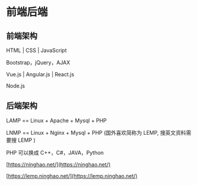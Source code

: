 # 前端后端

## 前端架构

HTML  \|  CSS  \|  JavaScript

Bootstrap，jQuery，AJAX

Vue.js  \|  Angular.js  \|  React.js

Node.js

## 后端架构

LAMP == Linux + Apache + Mysql + PHP 

LNMP == Linux + Nginx + Mysql + PHP \(国外喜欢简称为 LEMP, 搜英文资料需要搜 LEMP \)

PHP 可以换成 C++，C\#，JAVA，Python

[https://ninghao.net/](https://ninghao.net/)

[https://lemp.ninghao.net/](https://lemp.ninghao.net/)

